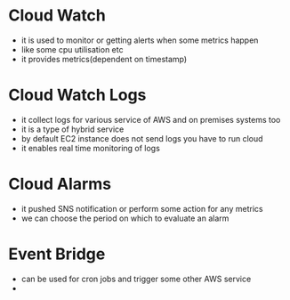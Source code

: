 
# Cloud Watch
 - it is used to monitor or getting alerts when some metrics happen
 - like some cpu utilisation etc
 - it provides metrics(dependent on timestamp)

# Cloud Watch Logs
- it collect logs for various service of AWS and on premises systems too
- it is a type of hybrid service
- by default EC2 instance does not send logs you have to run cloud
- it enables real time monitoring of logs

# Cloud Alarms
 - it pushed SNS notification or perform some action for any metrics
 - we can choose the period on which to evaluate an alarm


# Event Bridge
- can be used for cron jobs and trigger some other AWS service
- 
